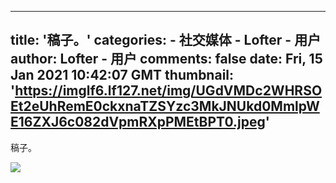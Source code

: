 
---
title: '稿子。'
categories: 
    - 社交媒体
    - Lofter - 用户
author: Lofter - 用户
comments: false
date: Fri, 15 Jan 2021 10:42:07 GMT
thumbnail: 'https://imglf6.lf127.net/img/UGdVMDc2WHRSOEt2eUhRemE0ckxnaTZSYzc3MkJNUkd0MmlpWE16ZXJ6c082dVpmRXpPMEtBPT0.jpeg'
---

<div>   
<p>稿子。</p><p><img src="https://imglf6.lf127.net/img/UGdVMDc2WHRSOEt2eUhRemE0ckxnaTZSYzc3MkJNUkd0MmlpWE16ZXJ6c082dVpmRXpPMEtBPT0.jpeg" referrerpolicy="no-referrer"></p>  
</div>
            